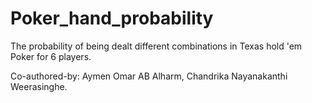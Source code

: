 # Poker_hand_probability

The probability of being dealt different combinations in Texas hold 'em Poker for 6 players.

Co-authored-by: Aymen Omar AB Alharm, Chandrika Nayanakanthi Weerasinghe.
